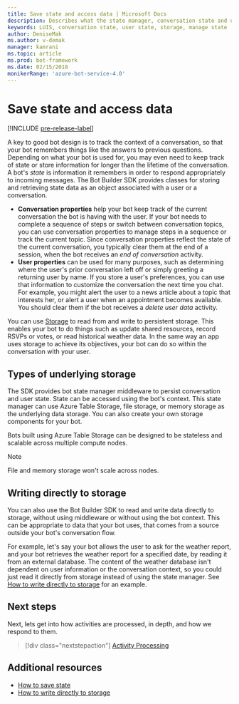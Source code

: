 ```yaml
---
title: Save state and access data | Microsoft Docs
description: Describes what the state manager, conversation state and user state is within the Bot Builder SDK.
keywords: LUIS, conversation state, user state, storage, manage state
author: DeniseMak
ms.author: v-demak
manager: kamrani
ms.topic: article
ms.prod: bot-framework
ms.date: 02/15/2018
monikerRange: 'azure-bot-service-4.0'
---
```


# Save state and access data
[!INCLUDE [pre-release-label](../includes/pre-release-label.md)]

A key to good bot design is to track the context of a conversation, so that your bot remembers things like the answers to previous questions.
Depending on what your bot is used for, you may even need to keep track of state or store information for longer than the lifetime of the conversation.
A bot's *state* is information it remembers in order to respond appropriately to incoming messages. The Bot Builder SDK provides classes for storing and retrieving state data as an object associated with a user or a conversation.

* **Conversation properties** help your bot keep track of the current conversation the bot is having with the user. If your bot needs to complete a sequence of steps or switch between conversation topics, you can use conversation properties to manage steps in a sequence or track the current topic. Since conversation properties reflect the state of the current conversation, you typically clear them at the end of a session, when the bot receives an _end of conversation_ activity.
* **User properties** can be used for many purposes, such as determining where the user's prior conversation left off or simply greeting a returning user by name. If you store a user's preferences, you can use that information to customize the conversation the next time you chat. For example, you might alert the user to a news article about a topic that interests her, or alert a user when an appointment becomes available. You should clear them if the bot receives a _delete user data_ activity.

You can use [Storage](bot-builder-howto-v4-storage.md) to read from and write to persistent storage. This enables your bot to do things such as update shared resources, record RSVPs or votes, or read historical weather data. In the same way an app uses storage to achieve its objectives, your bot can do so within the conversation with your user.

<!-- 
*Conversation state* pertains to the current conversation that the user is having with your bot. When the conversation ends, your bot deletes this data.

You can also store *user state* that persists after a conversation ends. For example, if you store a user's preferences, you can use that information to customize the conversation the next time you chat. For example, you might alert the user to a news article about a topic that interests her, or alert a user when an appointment becomes available. 
-->

<!-- You should generally avoid saving state using a global variable or function closures.
Doing so will create issues when you want to scale out your bot. Instead, use the conversation state and user state middleware that the BotBuilder SDK provides --> 


## Types of underlying storage

The SDK provides bot state manager middleware to persist conversation and user state. State can be accessed using the bot's context. This state manager can use Azure Table Storage, file storage, or memory storage as the underlying data storage. You can also create your own storage components for your bot.

Bots built using Azure Table Storage can be designed to be stateless and scalable across multiple compute nodes.

> [!NOTE] 
> File and memory storage won't scale across nodes.

## Writing directly to storage

You can also use the Bot Builder SDK to read and write data directly to storage, without using middleware or without using the bot context. This can be appropriate to data that your bot uses, that comes from a source outside your bot's conversation flow.

For example, let's say your bot allows the user to ask for the weather report, and your bot retrieves the weather report for a specified date, by reading it from an external database. The content of the weather database isn't dependent on user information or the conversation context, so you could just read it directly from storage instead of using the state manager.  See [How to write directly to storage](bot-builder-howto-v4-storage.md) for an example.

## Next steps

Next, lets get into how activities are processed, in depth, and how we respond to them.

> [!div class="nextstepaction"]
> [Activity Processing](bot-builder-concept-activity-processing.md)

## Additional resources

- [How to save state](bot-builder-howto-v4-state.md)
- [How to write directly to storage](bot-builder-howto-v4-storage.md)
